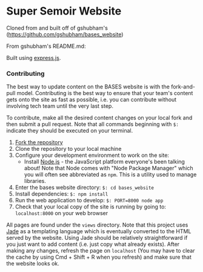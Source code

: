 Super Semoir Website
===========
Cloned from and built off of gshubham's (https://github.com/gshubham/bases_website)

From gshubham's README.md:

Built using [express.js](http://expressjs.com).

### Contributing

The best way to update content on the BASES website is with the fork-and-pull
model.  Contributing is the best way to ensure that your team's content gets
onto the site as fast as possible, i.e. you can contribute without involving
tech team until the very last step.

To contribute, make all the desired content changes on your local fork and then
submit a pull request. Note that all commands beginning with ``$:`` indicate
they should be executed on your terminal.

1. [Fork the repository](https://help.github.com/articles/fork-a-repo)
2. Clone the repository to your local machine
3. Configure your development environment to work on the site:
    * Install [Node.js](http://nodejs.org) - the JavaScript platform
      everyone's been talking about! Note that Node comes with "Node Package
      Manager" which you will often see abbreviated as ``npm``. This is a
      utility used to manage libraries.
4. Enter the bases website directory: ``$: cd bases_website``
5. Install dependencies: ``$: npm install``
6. Run the web application to develop: ``$: PORT=8000 node app``
7. Check that your local copy of the site is running by going to:
``localhost:8000`` on your web browser

All pages are found under the ``views`` directory. Note that this project uses
[Jade](http://jade-lang.com) as a templating language which is eventually
converted to the HTML served by the website. Using Jade should be relatively
straightforward if you just want to add content (i.e. just copy what already
exists). After making any changes, refresh the page on ``localhost`` (You may
have to clear the cache by using Cmd + Shift + R when you refresh) and make sure that the website looks ok.

